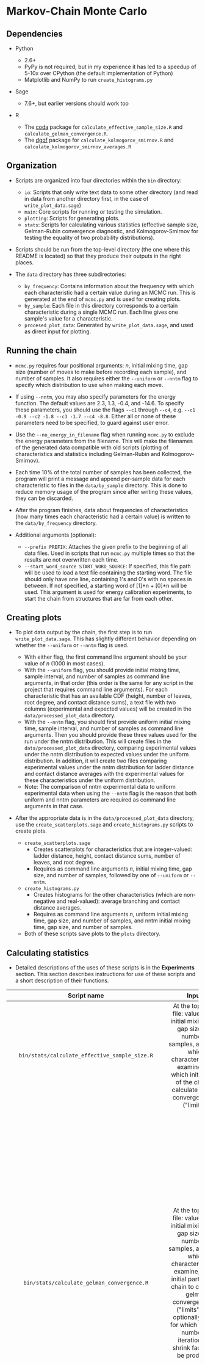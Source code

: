 # Markov-Chain Monte Carlo
## Dependencies
- Python
	- 2.6+
	- PyPy is not required, but in my experience it has led to a speedup of 5-10x over CPython (the default implementation of Python)
	- Matplotlib and NumPy to run `create_histograms.py`

- Sage
	- 7.6+, but earlier versions should work too

- R
	- The [coda](https://cran.r-project.org/web/packages/coda/index.html) package for `calculate_effective_sample_size.R` and `calculate_gelman_convergence.R`.
	- The [dgof](https://cran.r-project.org/web/packages/dgof/index.html) package for `calculate_kolmogorov_smirnov.R` and `calculate_kolmogorov_smirnov_averages.R`

## Organization
- Scripts are organized into four directories within the `bin` directory:
	- `io`: Scripts that only write text data to some other directory (and read in data from another directory first, in the case of `write_plot_data.sage`)
	- `main`: Core scripts for running or testing the simulation.
	- `plotting`: Scripts for generating plots.
	- `stats`: Scripts for calculating various statistics (effective sample size, Gelman-Rubin convergence diagnostic, and Kolmogorov-Smirnov for testing the equality of two probability distributions).

- Scripts should be run from the top-level directory (the one where this README is located) so that they produce their outputs in the right places.

- The `data` directory has three subdirectories:
	- `by_frequency`: Contains information about the frequency with which each characteristic had a certain value during an MCMC run. This is generated at the end of `mcmc.py` and is used for creating plots.
	- `by_sample`: Each file in this directory corresponds to a certain characteristic during a single MCMC run. Each line gives one sample's value for a characteristic.
	- `procesed_plot_data`: Generated by `write_plot_data.sage`, and used as direct input for plotting.

## Running the chain
- `mcmc.py` requires four positional arguments: *n*, initial mixing time, gap size (number of moves to make before recording each sample), and number of samples. It also requires either the `--uniform` or `--nntm` flag to specify which distribution to use when making each move.

- If using `--nntm`, you may also specify parameters for the energy function. The default values are 2.3, 1.3, -0.4, and -14.6. To specify these parameters, you should use the flags `--c1` through `--c4`, e.g. `--c1 -0.9 --c2 -1.8 --c3 -1.7 --c4 -8.8`. Either all or none of these parameters need to be specified, to guard against user error.

- Use the `--no_energy_in_filename` flag when running `mcmc.py` to exclude the energy parameters from the filename. This will make the filenames of the generated data compatible with old scripts (plotting of characteristics and statistics including Gelman-Rubin and Kolmogorov-Smirnov).

- Each time 10% of the total number of samples has been collected, the program will print a message and append per-sample data for each characteristic to files in the `data/by_sample` directory. This is done to reduce memory usage of the program since after writing these values, they can be discarded.

- After the program finishes, data about frequencies of characteristics (how many times each characteristic had a certain value) is written to the `data/by_frequency` directory.

- Additional arguments (optional):
	- `--prefix PREFIX`: Attaches the given prefix to the beginning of all data files. Used in scripts that run `mcmc.py` multiple times so that the results are not overwritten each time.
	- `--start_word_source START_WORD_SOURCE`: If specified, this file path will be used to load a text file containing the starting word. The file should only have one line, containing 1's and 0's with no spaces in between. If not specified, a starting word of [1]*n + [0]*n will be used. This argument is used for energy calibration experiments, to start the chain from structures that are far from each other.

## Creating plots
- To plot data output by the chain, the first step is to run `write_plot_data.sage`. This has slightly different behavior depending on whether the `--uniform` or `--nntm` flag is used.
	- With either flag, the first command line argument should be your value of *n* (1000 in most cases).
	- With the `--uniform` flag, you should provide initial mixing time, sample interval, and number of samples as command line arguments, in that order (this order is the same for any script in the project that requires command line arguments). For each characteristic that has an available CDF (height, number of leaves, root degree, and contact distance sums), a text file with two columns (experimental and expected values) will be created in the `data/processed_plot_data` directory.
	- With the `--nntm` flag, you should first provide uniform initial mixing time, sample interval, and number of samples as command line arguments. Then you should provide these three values used for the run under the nntm distribution. This will create files in the `data/processed_plot_data` directory, comparing experimental values under the nntm distribution to expected values under the uniform distribution. In addition, it will create two files comparing experimental values under the nntm distribution for ladder distance and contact distance averages with the experimental values for these characteristics under the uniform distribution.
	- Note: The comparison of nntm experimental data to uniform experimental data when using the `--nntm` flag is the reason that both uniform and nntm parameters are required as command line arguments in that case.

- After the appropriate data is in the `data/processed_plot_data` directory, use the `create_scatterplots.sage` and `create_histograms.py` scripts to create plots.
	- `create_scatterplots.sage`
		- Creates scatterplots for characteristics that are integer-valued: ladder distance, height, contact distance sums, number of leaves, and root degree.
		- Requires as command line arguments *n*, initial mixing time, gap size, and number of samples, followed by one of `--uniform` or `--nntm`.
	- `create_histograms.py`
		- Creates histograms for the other characteristics (which are non-negative and real-valued): average branching and contact distance averages.
		- Requires as command line arguments *n*, uniform initial mixing time, gap size, and number of samples, and nntm initial mixing time, gap size, and number of samples.
	- Both of these scripts save plots to the `plots` directory.

## Calculating statistics
- Detailed descriptions of the uses of these scripts is in the **Experiments** section. This section describes instructions for use of these scripts and a short description of their functions.

| Script name  | Inputs | Function | Output |
| :-----------:  | :------: | :-----: | :-----: |
| `bin/stats/calculate_effective_sample_size.R`  |  At the top of the file: values for *n*, initial mixing time, gap size, and number of samples, as well as which characteristics to examine, and which initial parts of the chain to calculate gelman convergence for ("limits"). | For each given characteristic, calculates the effective sample size (an estimate for the number of independent samples) for each chain. | Prints the mean and standard deviation of effective sample size, for each characteristic and number of samples. |
| `bin/stats/calculate_gelman_convergence.R`  |  At the top of the file: values for *n*, initial mixing time, gap size, and number of samples, as well as which characteristics to examine, which initial parts of the chain to calculate gelman convergence for ("limits"), and optionally a limit for which a plot of number of iterations vs. shrink factor will be produced. | For each given characteristic, examines first portions of each of four chains (the first 1,000 samples, the first 10,000 samples, etc.) and uses Gelman and Rubin's convergence diagnostic to calculate a shrink factor. This diagnostic compares the variance between the chains to the variance within each chain, and produces a "shrink factor." A shrink factor of 1 indicates that between variance and within variance are equal, whereas a larger shrink factor indicates that there is still a noticeable difference in the two variances.  | Prints estimate of shrink factor and its upper confidence limit for each characteristic and limit value. |
| `bin/stats/calculate_kolmogorov_smirnov_averages.R` | At the top of the file: values for *n*, initial mixing time, gap size, number of samples, and distribution (nntm or uniform). Also, a list of which characteristics to examine, and a list of which initial parts of the chain to calculate KS for ("limits"). | For each given characteristic, examines first portions of each of four chains (the first 1,000 samples, the first 10,000 samples, etc.) and calculates KS for that portion of each chain, comparing it to the expected values under the uniform distribution. | For each characteristic and limit, prints the mean KS statistic and mean p-value. A p-value below our significance level of 0.05 indicates that the two underlying distributions definitely differ. A p-value of 0 can be expected for the nntm distribution, and a p-value much larger than 0.05 can be expected when the uniform distribution is used for experimental values. |
| `bin/stats/calculate_kolmogorov_smirnov.R` | At the top of the file: values for *n*, initial mixing time, gap size, number of samples, and energy parameters for NNTM data filenames. Also, a list of which characteristics to examine, a list indicating whether a 1-sample discrete or 2-sample continuous KS test should be performed for a characteristic, a list indicating which directory (`data/by_sample` or `data/by_frequency`) data for a characteristic can be found in, and a list indicating the maximum value that each characteristic can have. | **Note**: this script is used for a different experiment than the three above scripts, and requires data from only one uniform and one nntm MCMC run, whereas the above scripts require data from multiple runs under the uniform or nntm distribution.<br/><br/> For each given characteristic, uses the Kolmogorov-Smirnov test to test whether values for characteristics obtained under the nntm distribution could have been generated by the uniform distribution. <br/><br/> Unlike the other scripts described here, this script expects NNTM data filenames to include the parameters for the energy function. Set `use_energy` at the top of the file to `FALSE` to remove this behavior. | Prints KS statistic and p-value for each characteristic. A p-value below our significance level of 0.05 indicates that the two underlying distributions definitely differ. |

## Other scripts
- Detailed descriptions of the uses of these scripts is in the **Experiments** section. This section describes instructions for use of these scripts and a short description of their functions.

| Script name  | Inputs | Function | Output |
| :-----------:  | :------: | :-----: | :-----: |
| `bin/io/write_cdfs.sage`  | Via command line: value for *n*.   | For each of the characteristics of contact distance sums, number of leaves, root degree, and height, this script writes data to a file in the `expectations` directory. The *n*th line in one of these files gives the probability that under the **uniform** distribution, a sample will have a value less than or equal to *n* for the file's characteristic. | Creates text files named, for example, `num_leaves_n=1000_cdf.txt` in the `expectations` directory. |
| `bin/io/write_polyhedron_vertices.py` | At the top of the file: value for *n*. | For the given value of *n*, creates Dyck word representations of four vertices of the bounding polyhedra, depicted in Figure 3 in page 765 of Hower and Heitsch: Parametric analysis of RNA branching configurations (2011). | Creates text files `v1.txt`, `v2.txt`, `v3.txt`, and `v4.txt` in the `start_words` directory. |
| `bin/io/write_random_Dyck_words.sage` | Via command line: value for *n*, and number of random words to generate. | Uses Sage's `DyckWord` `random_element()` method to generate random Dyck words of order *n*. | Creates text files named, for example, `random1_n=1000.txt` in the `start_words` directory. |
| `bin/main/original_energy_function_calibration_runs.sh` | none | Bash script to run `mcmc.py` with the uniform distribution four times, and with the nntm distribution four times. For each distribution, starts once from each of the four vertices written in `write_polyhedron_vertices.py`. | `mcmc.py` produces output in the `data/by_frequency` and `data/by_sample` directories. All data files generated from this script start with `run1`, `run2`, `run3`, or `run4`. |
| `bin/main/new_energy_function_calibration_runs.sh` | none | Same function as the previous script, 
| `bin/main/multiple_energy_functions_sample_data_runs.sh` | none | Runs `mcmc.py` to collect a small amount of data using multiple energy functions, so that you can start experimenting with plotting this data. | Files in `data/by_frequency` and `data/by_sample` with data from runs under the different energy functions. |

## Experiments

#### Determining adequate parameters (gap size and initial mixing time) for uniform and nntm distributions
- `bin/io/write_polyhedron_vertices.py`
	- Generates starting points for the `original_energy_function_calibration_runs` script.

- `bin/main/original_energy_function_calibration_runs.sh`
	- Runs `mcmc.py` with the uniform distribution four times, and with the nntm distribution four times.

- `bin/stats/calculate_gelman_convegence.R`
	- For each "limit" (initial portion of the chain), we see how across-chain variance compares to within-chain variance, giving us an idea of how close the chains are to converging to the same distribution. A value below 1.1 tells us that that limit is an adequate initial mixing time.

- `bin/stats/calculate_effective_sample_size.R`
	- For a given limit (number of iterations), for each characteristic we divide number of iterations by effective sample size. Taking the minimum across characteristics tells us what gap size we can use with an initial mixing time equal to the given limit.

- (optionally) `bin/io/write_cdfs.sage`, then `bin/stats/calculate_kolmogorov_smirnov_averages.R`
	- Compares the values obtained under either the uniform or nntm in `original_energy_function_calibration_runs`to the expected values under the uniform distribution. This tells us whether we can conclude that the distributions for any of these characteristics significantly differ under the uniform vs. the nntm distributions. A p-value below 0.05 means we can conclude this, but a p-value greater than or equal to 0.05 means we cannot make any conclusion.

#### Determining mixing parameters for nntm distribution in the worst case, which we expect to lead to the slowest mixing times.
- This is similar to the previous experiment, but uses nntm parameters -0.9, -1.8, -1.7, and -8.8. See the documentation for the previous experiment for more detailed descriptions of each step.
- `bin/io/write_polyhedron_vertices.py`
- `bin/main/new_energy_function_calibration_runs.sh`
	- Runs `mcmc.py` four times with this new energy function.
- `bin/stats/calculate_gelman_convergence_new_energy_function.R`
- `bin/stats/calculate_effective_sample_size_new_energy_function.R`
	- I updated this script to look at ladder distance, contact distance averages, and average branching in addition to root degree, number of leaves, and height. But when running the updated version, the process keeps getting killed after a few minutes. So if this happens to you, remove those new characteristics from the list at the top of the file.

#### Using Kolmogorov-Smirnov to find a difference between values for characteristics under uniform and nntm distributions
- `bin/main/mcmc.py` under both uniform and nntm distributions

- `bin/io/write_cdfs.sage` so that we can compare our nntm values with expected values under the uniform distributions, for characteristics that have a CDF available.

- `bin/stats/calculate_kolmogorov_smirnov.R` to determine whether we can conclude that the distributions for any of these characteristics significantly differ under the uniform vs. the nntm distributions. A p-value below 0.05 means we can conclude this, but a p-value greater than or equal to 0.05 means we cannot make any conclusion.

#### Visually comparing values for characteristics under uniform and nntm distributions
- `bin/main/mcmc.py` under both uniform and nntm distributions

- `bin/io/write_cdfs.sage` so that we can compare our nntm values with expected values under the uniform distributions, for characteristics that have a CDF available.

- `bin/plotting/create_scatterplots.sage` and `bin/plotting/create_histograms.py` to generate scatterplots and histograms comparing data from the uniform and nntm distributions.
